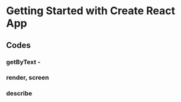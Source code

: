 # Getting Started with Create React App



## Codes

### getByText - 

### render, screen

### describe